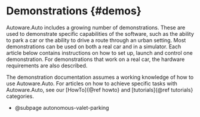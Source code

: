 Demonstrations {#demos}
=========

Autoware.Auto includes a growing number of demonstrations.
These are used to demonstrate specific capabilities of the software, such as the ability to park a car or the ability to drive a route through an urban setting.
Most demonstrations can be used on both a real car and in a simulator.
Each article below contains instructions on how to set up, launch and control one demonstration.
For demonstrations that work on a real car, the hardware requirements are also described.

The demonstration documentation assumes a working knowledge of how to use Autoware.Auto.
For articles on how to achieve specific tasks with Autoware.Auto, see our [HowTo]{@ref howto} and [tutorials]{@ref tutorials} categories.

- @subpage autonomous-valet-parking

